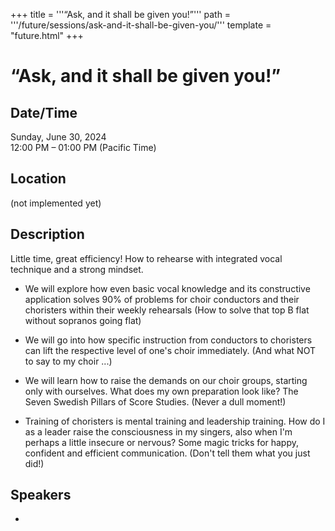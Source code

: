 +++
title = '''“Ask, and it shall be given you!”'''
path = '''/future/sessions/ask-and-it-shall-be-given-you/'''
template = "future.html"
+++

<h1>“Ask, and it shall be given you!”</h1>
<h2>Date/Time</h2>
<p>Sunday, June 30, 2024<br>
12:00 PM – 01:00 PM (Pacific Time)</p>
<h2>Location</h2>
(not implemented yet)
<h2>Description</h2>
Little time, great efficiency! How to rehearse with integrated vocal technique and a strong mindset.

- We will explore how even basic vocal knowledge and its constructive application solves 90% of problems for choir conductors and their choristers within their weekly rehearsals (How to solve that top B flat without sopranos going flat)

- We will go into how specific instruction from conductors to choristers can lift the respective level of one's choir immediately. (And what NOT to say to my choir ...)

- We will learn how to raise the demands on our choir groups, starting only with ourselves. What does my own preparation look like? The Seven Swedish Pillars of Score Studies. (Never a dull moment!)

- Training of choristers is mental training and leadership training. How do I as a leader raise the consciousness in my singers, also when I'm perhaps a little insecure or nervous? Some magic tricks for happy, confident and efficient communication. (Don't tell them what you just did!)
<h2>Speakers</h2>
<ul><li><bound method Speaker.link of Speaker(data=SpeakerData(presenter_at=[], speaker_biography="Maria Forsström is a singer and conductor, being equally at ease in the symphonic repertoire, at a Lieder recital or in front of a choir. First having studied church music, piano and conducting in Stockholm, London, and St. Petersburg, she wanted to be the instrument herself, starting singing at the age of 33. She is much appreciated for her intelligent musicianship and enjoyment of exploring different musical styles. The years 2014-2023 she was the head vocal coach of the Gothenburg Symphony Chorus. \r\n\r\nMaria Forsström has performed, toured, and recorded with among others Teodor Currentzis and MusicaAeterna, Mahler Chamber Orchestra, Orchestra dell'Accademia Nazionale di Santa Cecilia, Perm Opera House, Michailovsky Opera, St. Petersburg, Novaya Opera, Moscow, Helsinki Opera House, Nagoya Philharmonic Orchestra, Warsaw Philharmonic Orchestra, the Polish Radio Symphony Orchestra NOSPR, Südwest-deutsches Philharmonie, RE:Baroque Stockholm, Swedish Chamber Orchestra, Gothenburg Symphony Orchestra and The State Symphony Orchestra of Ukraine. \r\n\r\n2019 Maria Forsström won 1.prize at the longstanding Varadin Baroque Festival, Croatia. She has recorded for Sony Classical, Chandos Records and BIS. 2021 she appeared on BIS Records with the Monteverdi ”L’Orfeo” as La Messaggera, with great reviews. In October 2021 Maria joined The Oxford Lieder Festival for the 6th time since 2014 and currently sings the Schubert Winterreise with the acclaimed pianist Bengt Forsberg. \r\n\r\nDuring 2023-24 Maria sings chamber music, commissioning new music for her trio of vibraphone/organ and voice, collaborating with the Nobel Prize winner 2020 Louise Glück. She is also singing oratory and symphonic repertoire such as Mahler’s “Das Lied von der Erde” in Sweden, doing choral workshops in London and Bangalore, later in Spring returning to the French Radio Choir in Paris as a choir master. With her own choir in Sweden, she’s doing the Alfred Schnittke “Concert for Choir”.", speaker_display_name='Maria Forsström', speaker_first_name='Maria', speaker_last_name='Forsström', speaker_stub='84AD2B4B-D4D2-424F-ABDF-342B0E7C8210', speaker_title='', updated_date=datetime.date(2023, 9, 19)), updated=False, deleted=False)></li>


